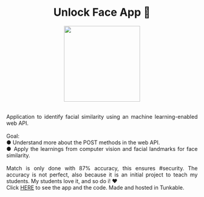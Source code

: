 <h1 align="center"> Unlock Face App 🙂</h1>
<p align="center"><img src="https://user-images.githubusercontent.com/100588945/164299217-c4fbb27b-4baf-482f-ba56-2974c049555e.gif" width="200"></p>
<p align="justify">
</br>
Application to identify facial similarity using an machine learning-enabled web API.
</br>
</br>
Goal:</br>
● Understand more about the POST methods in the web API.</br>
● Apply the learnings from computer vision and facial landmarks for face similarity.
</br></br>
Match is only done with 87% accuracy, this ensures #security. The accuracy is not perfect, also because it is an initial project to teach my students. My students love it, and so do i! ❤️</br>
 Click <a href="https://x.thunkable.com/copy/ece44a0c76c010f4e04319da49e87e43">HERE</a> to see the app and the code. Made and hosted in Tunkable.
 </p>
